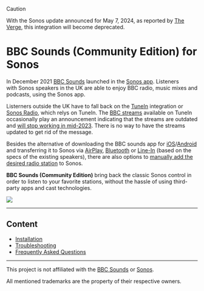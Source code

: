 > [!CAUTION]
> With the Sonos update announced for May 7, 2024, as reported by <a href="https://www.theverge.com/2024/4/10/24125866/sonos-new-app-features">The Verge</a>, this integration will become deprecated.


# BBC Sounds (Community Edition) for Sonos

In December 2021 <a href="https://support.sonos.com/services/bbc-sounds">BBC Sounds</a> launched in the <a href="https://www.sonos.com/controller-app">Sonos app</a>. Listeners with Sonos speakers in the UK are able to enjoy BBC radio, music mixes and podcasts, using the Sonos app.

Listerners outside the UK have to fall back on the <a href="https://support.sonos.com/services/radio-by-tunein">TuneIn</a>  integration or <a href="https://www.sonos.com/sonos-radio">Sonos Radio</a>, which relys on TuneIn. The <a href="https://www.bbc.co.uk/sounds/help/questions/recent-changes-to-bbc-sounds/shoutcast-closure">BBC streams</a> available on TuneIn occasionally <a herf="https://www.bbc.co.uk/sounds/help/questions/recent-changes-to-bbc-sounds/shoutcast-closure">play an announcement indicating that</a> the streams are outdated and <a href="https://www.bbc.co.uk/sounds/help/questions/recent-changes-to-bbc-sounds/shoutcast-closure">will stop working in mid-2023</a>. There is no way to have the streams updated to get rid of the message.

Besides the alternative of downloading the BBC sounds app for <a href="https://apps.apple.com/app/bbc-sounds/id1380676511">iOS</a>/<a href="https://play.google.com/store/apps/details?id=com.bbc.sounds">Android</a> and transferring it to Sonos via <a href="https://support.sonos.com/article/stream-airplay-audio-to-sonos">AirPlay</a>, <a href="https://support.sonos.com/article/use-bluetooth-on-sonos">Bluetooth</a> or <a href="https://support.sonos.com/article/use-line-in-on-sonos">Line-In</a> (based on the specs of the existing speakers), there are also options to <a href="https://support.sonos.com/article/add-an-internet-radio-station-to-sonos">manually add the desired radio station</a> to Sonos.

**BBC Sounds (Community Edition)** bring back the classic Sonos control in order to listen to your favorite stations, without the hassle of using third-party apps and cast technologies.

<img src="https://raw.githubusercontent.com/public-broadcasting/bbc-sounds-community-edition-for-sonos/main/img/bbc-sounds-community-edition-demo.gif">

---

## Content

- [Installation](https://github.com/public-broadcasting/bbc-sounds-community-edition-for-sonos/wiki#installation)
- [Troubleshooting](https://github.com/public-broadcasting/bbc-sounds-community-edition-for-sonos/wiki#troubleshooting)
- [Frequently Asked Questions](https://github.com/public-broadcasting/bbc-sounds-community-edition-for-sonos/wiki#frequently-asked-questions)

---

This project is not affiliated with the <a href="https://www.bbc.co.uk/sounds">BBC Sounds</a> or <a href="https://www.sonos.com/">Sonos</a>.

All mentioned trademarks are the property of their respective owners.
